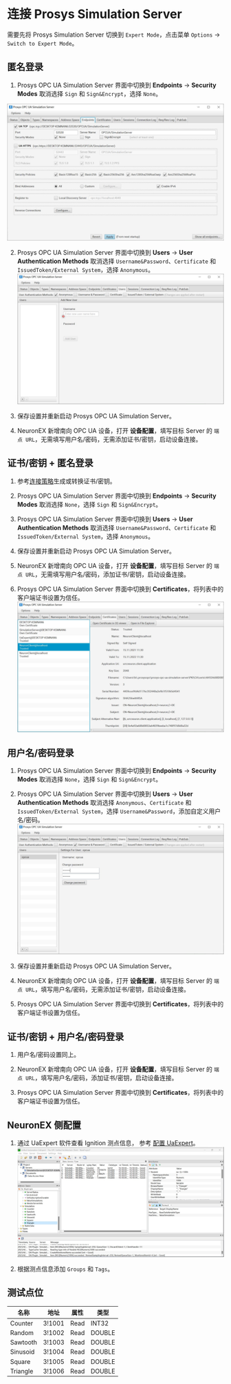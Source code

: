# 连接 Prosys Simulation Server

需要先将 Prosys Simulation Server 切换到 `Expert Mode`，点击菜单 `Options` -> `Switch to Expert Mode`。

## 匿名登录

1. Prosys OPC UA Simulation Server 界面中切换到 **Endpoints** -> **Security Modes** 取消选择 `Sign` 和 `Sign&Encrypt`，选择 `None`。
<img src="./assets/prosys-1.jpg" alt="prosys-1" style="zoom:50%;" />

2. Prosys OPC UA Simulation Server 界面中切换到 **Users** -> **User Authentication Methods** 取消选择 `Username&Password`、`Certificate` 和 `IssuedToken/External System`，选择 `Anonymous`。
![prosys-2](./assets/prosys-2.jpg)

3. 保存设置并重新启动 Prosys OPC UA Simulation Server。

4. NeuronEX 新增南向 OPC UA 设备，打开 **设备配置**，填写目标 Server 的 `端点 URL`，无需填写用户名/密码，无需添加证书/密钥，启动设备连接。

## 证书/密钥 + 匿名登录

1. 参考[连接策略](./policy.md)生成或转换证书/密钥。

2. Prosys OPC UA Simulation Server 界面中切换到 **Endpoints** -> **Security Modes** 取消选择 `None`，选择 `Sign` 和 `Sign&Encrypt`。

3. Prosys OPC UA Simulation Server 界面中切换到 **Users** -> **User Authentication Methods** 取消选择 `Username&Password`、`Certificate` 和 `IssuedToken/External System`，选择 `Anonymous`。

4. 保存设置并重新启动 Prosys OPC UA Simulation Server。

5. NeuronEX 新增南向 OPC UA 设备，打开 **设备配置**，填写目标 Server 的 `端点 URL`，无需填写用户名/密码，添加证书/密钥，启动设备连接。

6. Prosys OPC UA Simulation Server 界面中切换到 **Certificates**，将列表中的客户端证书设置为信任。
![prosys-3](./assets/prosys-3.jpg)

## 用户名/密码登录

1. Prosys OPC UA Simulation Server 界面中切换到 **Endpoints** -> **Security Modes** 取消选择 `None`，选择 `Sign` 和 `Sign&Encrypt`。

2. Prosys OPC UA Simulation Server 界面中切换到 **Users** -> **User Authentication Methods** 取消选择 `Anonymous`、`Certificate` 和 `IssuedToken/External System`，选择 `Username&Password`，添加自定义用户名/密码。
![prosys-4](./assets/prosys-4.jpg)

3. 保存设置并重新启动 Prosys OPC UA Simulation Server。

4. NeuronEX 新增南向 OPC UA 设备，打开 **设备配置**，填写目标 Server 的 `端点 URL`，填写用户名/密码，无需添加证书/密钥，启动设备连接。

5. Prosys OPC UA Simulation Server 界面中切换到 **Certificates**，将列表中的客户端证书设置为信任。

## 证书/密钥 + 用户名/密码登录

1. 用户名/密码设置同上。

2. NeuronEX 新增南向 OPC UA 设备，打开 **设备配置**，填写目标 Server 的 `端点 URL`，填写用户名/密码，添加证书/密钥，启动设备连接。

3. Prosys OPC UA Simulation Server 界面中切换到 **Certificates**，将列表中的客户端证书设置为信任。

## NeuronEX 侧配置

1. 通过 UaExpert 软件查看 Ignition 测点信息， 参考 [配置 UaExpert](./uaexpert.md)。
![prosys-5](./assets/prosys-5.jpg)

2. 根据测点信息添加 `Groups` 和 `Tags`。

## 测试点位

| 名称     | 地址   | 属性 | 类型   |
| -------- | ------ | ---- | ------ |
| Counter  | 3!1001 | Read | INT32  |
| Random   | 3!1002 | Read | DOUBLE |
| Sawtooth | 3!1003 | Read | DOUBLE |
| Sinusoid | 3!1004 | Read | DOUBLE |
| Square   | 3!1005 | Read | DOUBLE |
| Triangle | 3!1006 | Read | DOUBLE |

